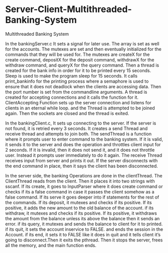 # Server-Client-Multithreaded-Banking-System
Multithreaded Banking System
 
In the bankingServer.c It sets a signal for later use. The array is set as well for the accounts. The mutexes are set and then eventually initialized for the commands that they will be used for. The mutexes are createX for the create command, depositX for the deposit command, withdrawX for the withdraw command, and queryX for the query command. Then a thread is created for the bank info in order for it to be printed every 15 seconds. Sleep is used to make the program sleep for 15 seconds. It calls print_bankinfo for the printing process where a semaphore is used to ensure that it does not deadlock when the clients are accessing data. Then the port number is set from the commandline arguments. A thread is created for accepting connections and it calls the function for it. ClientAccepting Function sets up the server connection and listens for clients in an eternal while loop. and the Thread is attempted to be joined again. Then the sockets are closed and the thread is exited.  
 
In the bankingClient.c, It sets up connecting to the server. If the server is not found, it is retried every 3 seconds. It creates a send Thread and receive thread and attempts to join both. The sendThread  is a function where it prompts user to enter command to the banking system. If it is valid, it sends it to the server and does the operation and throttles client input for 2 seconds. If it is invalid, then it does not send it, and it does not throttle user. Instead it prompts user immediately to do it again. The receive Thread receives input from server and prints it out. If the server disconnects with the end command in place, then it says the client has been disconnected. 
 
 
In the server side, the banking Operations are done in the clientThread. The ClientThread reads from the client. Then it places it into two strings with sscanf. If its create, it goes to InputParser where it does create command or checks if its a false command in case it passes the client somehow as a false command. If its serve it goes deeper into if statements for the rest of the commands. If its deposit, it mutexes and checks if its positive. If its positive, it adds the new amount to the old balance of the account. if its withdraw, it mutexes and checks if its positive. If its positive, it withdraws the amount from the balance unless its above the balance then it sends an error. if its query, it mutexes and sends the balance to client for it to printed. if its quit, it sets the account inservice to FALSE. and ends the session in the Account. 
if its end, it sets it to FALSE like it does in quit and it tells client it’s going to disconnect.Then it exits the pthread. Then it stops the server, frees all the memory, and the main function ends.  
